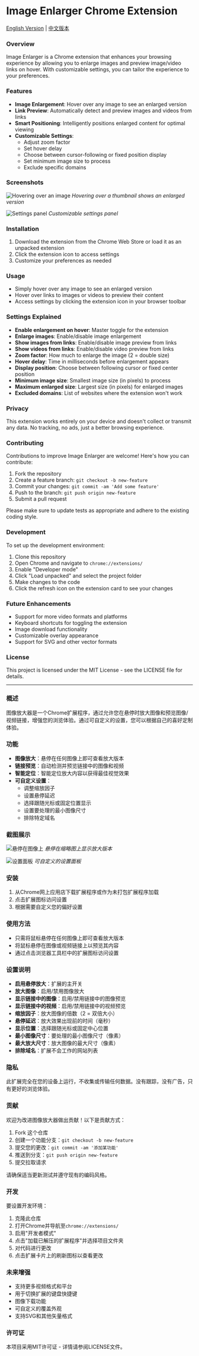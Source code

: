 # Image Enlarger Chrome Extension

[English Version](#overview) | [中文版本](#概述)

### Overview

Image Enlarger is a Chrome extension that enhances your browsing experience by allowing you to enlarge images and preview image/video links on hover. With customizable settings, you can tailor the experience to your preferences.

### Features

- **Image Enlargement**: Hover over any image to see an enlarged version
- **Link Preview**: Automatically detect and preview images and videos from links
- **Smart Positioning**: Intelligently positions enlarged content for optimal viewing
- **Customizable Settings**:
  - Adjust zoom factor
  - Set hover delay
  - Choose between cursor-following or fixed position display
  - Set minimum image size to process
  - Exclude specific domains

### Screenshots

![Hovering over an image](Screenshots/enlarged-images.jpeg)
*Hovering over a thumbnail shows an enlarged version*

![Settings panel](Screenshots/panel.png)
*Customizable settings panel*

### Installation

1. Download the extension from the Chrome Web Store or load it as an unpacked extension
2. Click the extension icon to access settings
3. Customize your preferences as needed

### Usage

- Simply hover over any image to see an enlarged version
- Hover over links to images or videos to preview their content
- Access settings by clicking the extension icon in your browser toolbar

### Settings Explained

- **Enable enlargement on hover**: Master toggle for the extension
- **Enlarge images**: Enable/disable image enlargement
- **Show images from links**: Enable/disable image preview from links
- **Show videos from links**: Enable/disable video preview from links
- **Zoom factor**: How much to enlarge the image (2 = double size)
- **Hover delay**: Time in milliseconds before enlargement appears
- **Display position**: Choose between following cursor or fixed center position
- **Minimum image size**: Smallest image size (in pixels) to process
- **Maximum enlarged size**: Largest size (in pixels) for enlarged images
- **Excluded domains**: List of websites where the extension won't work

### Privacy

This extension works entirely on your device and doesn't collect or transmit any data. No tracking, no ads, just a better browsing experience.

### Contributing

Contributions to improve Image Enlarger are welcome! Here's how you can contribute:

1. Fork the repository
2. Create a feature branch: `git checkout -b new-feature`
3. Commit your changes: `git commit -am 'Add some feature'`
4. Push to the branch: `git push origin new-feature`
5. Submit a pull request

Please make sure to update tests as appropriate and adhere to the existing coding style.

### Development

To set up the development environment:

1. Clone this repository
2. Open Chrome and navigate to `chrome://extensions/`
3. Enable "Developer mode"
4. Click "Load unpacked" and select the project folder
5. Make changes to the code
6. Click the refresh icon on the extension card to see your changes

### Future Enhancements

- Support for more video formats and platforms
- Keyboard shortcuts for toggling the extension
- Image download functionality
- Customizable overlay appearance
- Support for SVG and other vector formats

### License

This project is licensed under the MIT License - see the LICENSE file for details.

---

### 概述

图像放大器是一个Chrome扩展程序，通过允许您在悬停时放大图像和预览图像/视频链接，增强您的浏览体验。通过可自定义的设置，您可以根据自己的喜好定制体验。

### 功能

- **图像放大**：悬停在任何图像上即可查看放大版本
- **链接预览**：自动检测并预览链接中的图像和视频
- **智能定位**：智能定位放大内容以获得最佳视觉效果
- **可自定义设置**：
  - 调整缩放因子
  - 设置悬停延迟
  - 选择跟随光标或固定位置显示
  - 设置要处理的最小图像尺寸
  - 排除特定域名

### 截图展示

![悬停在图像上](Screenshots/enlarged-images.jpeg)
*悬停在缩略图上显示放大版本*

![设置面板](Screenshots/panel.png)
*可自定义的设置面板*

### 安装

1. 从Chrome网上应用店下载扩展程序或作为未打包扩展程序加载
2. 点击扩展图标访问设置
3. 根据需要自定义您的偏好设置

### 使用方法

- 只需将鼠标悬停在任何图像上即可查看放大版本
- 将鼠标悬停在图像或视频链接上以预览其内容
- 通过点击浏览器工具栏中的扩展图标访问设置

### 设置说明

- **启用悬停放大**：扩展的主开关
- **放大图像**：启用/禁用图像放大
- **显示链接中的图像**：启用/禁用链接中的图像预览
- **显示链接中的视频**：启用/禁用链接中的视频预览
- **缩放因子**：放大图像的倍数（2 = 双倍大小）
- **悬停延迟**：放大效果出现前的时间（毫秒）
- **显示位置**：选择跟随光标或固定中心位置
- **最小图像尺寸**：要处理的最小图像尺寸（像素）
- **最大放大尺寸**：放大图像的最大尺寸（像素）
- **排除域名**：扩展不会工作的网站列表

### 隐私

此扩展完全在您的设备上运行，不收集或传输任何数据。没有跟踪，没有广告，只有更好的浏览体验。

### 贡献

欢迎为改进图像放大器做出贡献！以下是贡献方式：

1. Fork 这个仓库
2. 创建一个功能分支：`git checkout -b new-feature`
3. 提交您的更改：`git commit -am '添加某功能'`
4. 推送到分支：`git push origin new-feature`
5. 提交拉取请求

请确保适当更新测试并遵守现有的编码风格。

### 开发

要设置开发环境：

1. 克隆此仓库
2. 打开Chrome并导航至`chrome://extensions/`
3. 启用"开发者模式"
4. 点击"加载已解压的扩展程序"并选择项目文件夹
5. 对代码进行更改
6. 点击扩展卡片上的刷新图标以查看更改

### 未来增强

- 支持更多视频格式和平台
- 用于切换扩展的键盘快捷键
- 图像下载功能
- 可自定义的覆盖外观
- 支持SVG和其他矢量格式

### 许可证

本项目采用MIT许可证 - 详情请参阅LICENSE文件。
